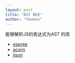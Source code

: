 ```yaml
---
layout: post 
title: "AST 相关" 
author: "fedono"
---
```






能够解析JS的表达式为AST 的库

- [espree](https://github.com/eslint/espree)
- [acorn](https://github.com/acornjs/acorn)
- [jison](https://github.com/zaach/jison) 


